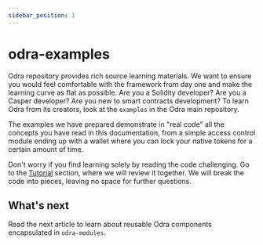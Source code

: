 ```yaml
---
sidebar_position: 1
---
```


# odra-examples
Odra repository provides rich source learning materials. We want to ensure you would feel comfortable with the framework from day one and make the learning curve as flat as possible. Are you a Solidity developer? Are you a Casper developer? Are you new to smart contracts development? To learn Odra from its creators, look at the `examples` in the Odra main repository.

The examples we have prepared demonstrate in "real code" all the concepts you have read in this documentation, from a simple access control module ending up with a wallet where you can lock your native tokens for a certain amount of time.

Don't worry if you find learning solely by reading the code challenging. Go to the [Tutorial](../tutorials/) section, where we will review it together. We will break the code into pieces, leaving no space for further questions.

## What's next
Read the next article to learn about reusable Odra components encapsulated in `odra-modules`.
